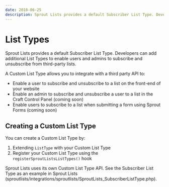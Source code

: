 ```yaml
---
date: 2018-06-25
description: Sprout Lists provides a default Subscriber List Type. Developers can add additional List Types to enable users and admins to subscribe and unsubscribe from third-party lists.
---
```


# List Types

Sprout Lists provides a default Subscriber List Type. Developers can add additional List Types to enable users and admins to subscribe and unsubscribe from third-party lists. 

A Custom List Type allows you to integrate with a third party API to:

- Enable a user to subscribe and unsubscribe to a list on the front-end of your website
- Enable an admin to subscribe and unsubscribe a user to a list in the Craft Control Panel (coming soon)
- Enable users to subscribe to a list when submitting a form using Sprout Forms (coming soon)

## Creating a Custom List Type

You can create a Custom List Type by:

1. Extending `ListType` with your Custom List Type
2. Register your Custom List Type using the `registerSproutListsListTypes()` hook

Sprout Lists uses its own Custom List Type API. See the Subscriber List Type as an example in Sprout Lists (sproutlists/integrations/sproutlists/SproutLists_SubscriberListType.php).